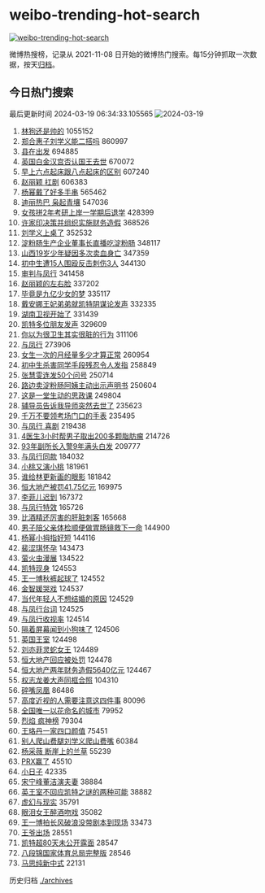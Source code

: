# weibo-trending-hot-search

[![weibo-trending-hot-search](https://github.com/ameizi/weibo-trending-hot-search/actions/workflows/ci.yml/badge.svg)](https://github.com/ameizi/weibo-trending-hot-search/actions/workflows/ci.yml)

微博热搜榜，记录从 2021-11-08 日开始的微博热门搜索。每15分钟抓取一次数据，按天[归档](./archives)。

## 今日热门搜索

<!-- BEGIN --> 
最后更新时间 2024-03-19 06:34:33.105565 
![2024-03-19](https://imgs-storage.s3.us-east-005.backblazeb2.com/20240319/2024-03-19.png?versionId=4_z8fbbed132d73df8689c40f13_f10518414c8f2d4cc_d20240318_m223432_c005_v0501016_t0021_u01710801272411) 
1. [林狗还是帅的](https://s.weibo.com/weibo?q=%E6%9E%97%E7%8B%97%E8%BF%98%E6%98%AF%E5%B8%85%E7%9A%84&t=31&band_rank=1&Refer=top) 1055152
1. [郑合惠子刘学义能二搭吗](https://s.weibo.com/weibo?q=%23%E9%83%91%E5%90%88%E6%83%A0%E5%AD%90%E5%88%98%E5%AD%A6%E4%B9%89%E8%83%BD%E4%BA%8C%E6%90%AD%E5%90%97%23&t=31&band_rank=2&Refer=top) 860997
1. [县在出发](https://s.weibo.com/weibo?q=%23%E5%8E%BF%E5%9C%A8%E5%87%BA%E5%8F%91%23&t=31&band_rank=3&Refer=top) 694885
1. [英国白金汉宫否认国王去世](https://s.weibo.com/weibo?q=%23%E8%8B%B1%E5%9B%BD%E7%99%BD%E9%87%91%E6%B1%89%E5%AE%AB%E5%90%A6%E8%AE%A4%E5%9B%BD%E7%8E%8B%E5%8E%BB%E4%B8%96%23&t=31&band_rank=4&Refer=top) 670072
1. [早上六点起床跟八点起床的区别](https://s.weibo.com/weibo?q=%23%E6%97%A9%E4%B8%8A%E5%85%AD%E7%82%B9%E8%B5%B7%E5%BA%8A%E8%B7%9F%E5%85%AB%E7%82%B9%E8%B5%B7%E5%BA%8A%E7%9A%84%E5%8C%BA%E5%88%AB%23&t=31&band_rank=5&Refer=top) 607240
1. [赵丽颖 扛剧](https://s.weibo.com/weibo?q=%E8%B5%B5%E4%B8%BD%E9%A2%96%20%E6%89%9B%E5%89%A7&t=31&band_rank=6&Refer=top) 606383
1. [杨幂戴了好多手串](https://s.weibo.com/weibo?q=%23%E6%9D%A8%E5%B9%82%E6%88%B4%E4%BA%86%E5%A5%BD%E5%A4%9A%E6%89%8B%E4%B8%B2%23&t=31&band_rank=7&Refer=top) 565462
1. [迪丽热巴 枭起青壤](https://s.weibo.com/weibo?q=%E8%BF%AA%E4%B8%BD%E7%83%AD%E5%B7%B4%20%E6%9E%AD%E8%B5%B7%E9%9D%92%E5%A3%A4&t=31&band_rank=8&Refer=top) 547036
1. [女孩拼2年考研上岸一学期后退学](https://s.weibo.com/weibo?q=%23%E5%A5%B3%E5%AD%A9%E6%8B%BC2%E5%B9%B4%E8%80%83%E7%A0%94%E4%B8%8A%E5%B2%B8%E4%B8%80%E5%AD%A6%E6%9C%9F%E5%90%8E%E9%80%80%E5%AD%A6%23&t=31&band_rank=30&Refer=top) 428399
1. [许家印决策并组织实施财务造假](https://s.weibo.com/weibo?q=%23%E8%AE%B8%E5%AE%B6%E5%8D%B0%E5%86%B3%E7%AD%96%E5%B9%B6%E7%BB%84%E7%BB%87%E5%AE%9E%E6%96%BD%E8%B4%A2%E5%8A%A1%E9%80%A0%E5%81%87%23&t=31&band_rank=9&Refer=top) 368526
1. [刘学义上桌了](https://s.weibo.com/weibo?q=%23%E5%88%98%E5%AD%A6%E4%B9%89%E4%B8%8A%E6%A1%8C%E4%BA%86%23&t=31&band_rank=14&Refer=top) 352532
1. [淀粉肠生产企业董事长直播吃淀粉肠](https://s.weibo.com/weibo?q=%23%E6%B7%80%E7%B2%89%E8%82%A0%E7%94%9F%E4%BA%A7%E4%BC%81%E4%B8%9A%E8%91%A3%E4%BA%8B%E9%95%BF%E7%9B%B4%E6%92%AD%E5%90%83%E6%B7%80%E7%B2%89%E8%82%A0%23&t=31&band_rank=10&Refer=top) 348117
1. [山西19岁少年疑因多次卖血身亡](https://s.weibo.com/weibo?q=%23%E5%B1%B1%E8%A5%BF19%E5%B2%81%E5%B0%91%E5%B9%B4%E7%96%91%E5%9B%A0%E5%A4%9A%E6%AC%A1%E5%8D%96%E8%A1%80%E8%BA%AB%E4%BA%A1%23&t=31&band_rank=11&Refer=top) 347359
1. [初中生遭15人围殴反击刺伤3人](https://s.weibo.com/weibo?q=%23%E5%88%9D%E4%B8%AD%E7%94%9F%E9%81%AD15%E4%BA%BA%E5%9B%B4%E6%AE%B4%E5%8F%8D%E5%87%BB%E5%88%BA%E4%BC%A43%E4%BA%BA%23&t=31&band_rank=12&Refer=top) 344130
1. [审判与凤行](https://s.weibo.com/weibo?q=%E5%AE%A1%E5%88%A4%E4%B8%8E%E5%87%A4%E8%A1%8C&t=31&band_rank=13&Refer=top) 341458
1. [赵丽颖的左右脸](https://s.weibo.com/weibo?q=%23%E8%B5%B5%E4%B8%BD%E9%A2%96%E7%9A%84%E5%B7%A6%E5%8F%B3%E8%84%B8%23&t=31&band_rank=15&Refer=top) 337202
1. [毕竟是九亿少女的梦](https://s.weibo.com/weibo?q=%E6%AF%95%E7%AB%9F%E6%98%AF%E4%B9%9D%E4%BA%BF%E5%B0%91%E5%A5%B3%E7%9A%84%E6%A2%A6&t=31&band_rank=16&Refer=top) 335117
1. [戴安娜王妃弟弟就凯特阴谋论发声](https://s.weibo.com/weibo?q=%23%E6%88%B4%E5%AE%89%E5%A8%9C%E7%8E%8B%E5%A6%83%E5%BC%9F%E5%BC%9F%E5%B0%B1%E5%87%AF%E7%89%B9%E9%98%B4%E8%B0%8B%E8%AE%BA%E5%8F%91%E5%A3%B0%23&t=31&band_rank=17&Refer=top) 332335
1. [湖南卫视开始了](https://s.weibo.com/weibo?q=%23%E6%B9%96%E5%8D%97%E5%8D%AB%E8%A7%86%E5%BC%80%E5%A7%8B%E4%BA%86%23&t=31&band_rank=18&Refer=top) 331439
1. [凯特多位朋友发声](https://s.weibo.com/weibo?q=%23%E5%87%AF%E7%89%B9%E5%A4%9A%E4%BD%8D%E6%9C%8B%E5%8F%8B%E5%8F%91%E5%A3%B0%23&t=31&band_rank=19&Refer=top) 329609
1. [你以为很卫生其实很脏的行为](https://s.weibo.com/weibo?q=%E4%BD%A0%E4%BB%A5%E4%B8%BA%E5%BE%88%E5%8D%AB%E7%94%9F%E5%85%B6%E5%AE%9E%E5%BE%88%E8%84%8F%E7%9A%84%E8%A1%8C%E4%B8%BA&t=31&band_rank=20&Refer=top) 311106
1. [与凤行](https://s.weibo.com/weibo?q=%E4%B8%8E%E5%87%A4%E8%A1%8C&t=31&band_rank=21&Refer=top) 273906
1. [女生一次的月经量多少才算正常](https://s.weibo.com/weibo?q=%23%E5%A5%B3%E7%94%9F%E4%B8%80%E6%AC%A1%E7%9A%84%E6%9C%88%E7%BB%8F%E9%87%8F%E5%A4%9A%E5%B0%91%E6%89%8D%E7%AE%97%E6%AD%A3%E5%B8%B8%23&t=31&band_rank=22&Refer=top) 260954
1. [初中生杀害同学手段残忍令人发指](https://s.weibo.com/weibo?q=%23%E5%88%9D%E4%B8%AD%E7%94%9F%E6%9D%80%E5%AE%B3%E5%90%8C%E5%AD%A6%E6%89%8B%E6%AE%B5%E6%AE%8B%E5%BF%8D%E4%BB%A4%E4%BA%BA%E5%8F%91%E6%8C%87%23&t=31&band_rank=20&Refer=top) 258849
1. [张慧雯连发50个问号](https://s.weibo.com/weibo?q=%23%E5%BC%A0%E6%85%A7%E9%9B%AF%E8%BF%9E%E5%8F%9150%E4%B8%AA%E9%97%AE%E5%8F%B7%23&t=31&band_rank=23&Refer=top) 250714
1. [路边卖淀粉肠阿姨主动出示声明书](https://s.weibo.com/weibo?q=%23%E8%B7%AF%E8%BE%B9%E5%8D%96%E6%B7%80%E7%B2%89%E8%82%A0%E9%98%BF%E5%A7%A8%E4%B8%BB%E5%8A%A8%E5%87%BA%E7%A4%BA%E5%A3%B0%E6%98%8E%E4%B9%A6%23&t=31&band_rank=44&Refer=top) 250604
1. [这是一堂生动的思政课](https://s.weibo.com/weibo?q=%23%E8%BF%99%E6%98%AF%E4%B8%80%E5%A0%82%E7%94%9F%E5%8A%A8%E7%9A%84%E6%80%9D%E6%94%BF%E8%AF%BE%23&t=31&band_rank=3&Refer=top) 249804
1. [辅导员告诉我导师突然去世了](https://s.weibo.com/weibo?q=%23%E8%BE%85%E5%AF%BC%E5%91%98%E5%91%8A%E8%AF%89%E6%88%91%E5%AF%BC%E5%B8%88%E7%AA%81%E7%84%B6%E5%8E%BB%E4%B8%96%E4%BA%86%23&t=31&band_rank=24&Refer=top) 235623
1. [千万不要领考场门口的手表](https://s.weibo.com/weibo?q=%23%E5%8D%83%E4%B8%87%E4%B8%8D%E8%A6%81%E9%A2%86%E8%80%83%E5%9C%BA%E9%97%A8%E5%8F%A3%E7%9A%84%E6%89%8B%E8%A1%A8%23&t=31&band_rank=25&Refer=top) 235495
1. [与凤行 喜剧](https://s.weibo.com/weibo?q=%E4%B8%8E%E5%87%A4%E8%A1%8C%20%E5%96%9C%E5%89%A7&t=31&band_rank=26&Refer=top) 219438
1. [4医生3小时帮男子取出200多颗脂肪瘤](https://s.weibo.com/weibo?q=%234%E5%8C%BB%E7%94%9F3%E5%B0%8F%E6%97%B6%E5%B8%AE%E7%94%B7%E5%AD%90%E5%8F%96%E5%87%BA200%E5%A4%9A%E9%A2%97%E8%84%82%E8%82%AA%E7%98%A4%23&t=31&band_rank=27&Refer=top) 214726
1. [93年副所长入警9年满头白发](https://s.weibo.com/weibo?q=%2393%E5%B9%B4%E5%89%AF%E6%89%80%E9%95%BF%E5%85%A5%E8%AD%A69%E5%B9%B4%E6%BB%A1%E5%A4%B4%E7%99%BD%E5%8F%91%23&t=31&band_rank=28&Refer=top) 209777
1. [与凤行同款](https://s.weibo.com/weibo?q=%E4%B8%8E%E5%87%A4%E8%A1%8C%E5%90%8C%E6%AC%BE&t=31&band_rank=29&Refer=top) 184032
1. [小桃又演小桃](https://s.weibo.com/weibo?q=%E5%B0%8F%E6%A1%83%E5%8F%88%E6%BC%94%E5%B0%8F%E6%A1%83&t=31&band_rank=30&Refer=top) 181961
1. [谁给林更新画的眼影](https://s.weibo.com/weibo?q=%23%E8%B0%81%E7%BB%99%E6%9E%97%E6%9B%B4%E6%96%B0%E7%94%BB%E7%9A%84%E7%9C%BC%E5%BD%B1%23&t=31&band_rank=31&Refer=top) 181842
1. [恒大地产被罚41.75亿元](https://s.weibo.com/weibo?q=%23%E6%81%92%E5%A4%A7%E5%9C%B0%E4%BA%A7%E8%A2%AB%E7%BD%9A41.75%E4%BA%BF%E5%85%83%23&t=31&band_rank=32&Refer=top) 169975
1. [李菲儿迟到](https://s.weibo.com/weibo?q=%E6%9D%8E%E8%8F%B2%E5%84%BF%E8%BF%9F%E5%88%B0&t=31&band_rank=33&Refer=top) 167372
1. [与凤行特效](https://s.weibo.com/weibo?q=%E4%B8%8E%E5%87%A4%E8%A1%8C%E7%89%B9%E6%95%88&t=31&band_rank=34&Refer=top) 165726
1. [比酒精还厉害的肝脏刺客](https://s.weibo.com/weibo?q=%E6%AF%94%E9%85%92%E7%B2%BE%E8%BF%98%E5%8E%89%E5%AE%B3%E7%9A%84%E8%82%9D%E8%84%8F%E5%88%BA%E5%AE%A2&t=31&band_rank=38&Refer=top) 165668
1. [男子陪父亲体检顺便做胃肠镜救下一命](https://s.weibo.com/weibo?q=%23%E7%94%B7%E5%AD%90%E9%99%AA%E7%88%B6%E4%BA%B2%E4%BD%93%E6%A3%80%E9%A1%BA%E4%BE%BF%E5%81%9A%E8%83%83%E8%82%A0%E9%95%9C%E6%95%91%E4%B8%8B%E4%B8%80%E5%91%BD%23&t=31&band_rank=35&Refer=top) 144900
1. [杨幂小拇指好短](https://s.weibo.com/weibo?q=%23%E6%9D%A8%E5%B9%82%E5%B0%8F%E6%8B%87%E6%8C%87%E5%A5%BD%E7%9F%AD%23&t=31&band_rank=36&Refer=top) 144116
1. [裴涩琪怀孕](https://s.weibo.com/weibo?q=%23%E8%A3%B4%E6%B6%A9%E7%90%AA%E6%80%80%E5%AD%95%23&t=31&band_rank=37&Refer=top) 143473
1. [萤火虫漫展](https://s.weibo.com/weibo?q=%E8%90%A4%E7%81%AB%E8%99%AB%E6%BC%AB%E5%B1%95&t=31&band_rank=39&Refer=top) 134522
1. [凯特现身](https://s.weibo.com/weibo?q=%23%E5%87%AF%E7%89%B9%E7%8E%B0%E8%BA%AB%23&t=31&band_rank=40&Refer=top) 124553
1. [王一博秋裤起球了](https://s.weibo.com/weibo?q=%23%E7%8E%8B%E4%B8%80%E5%8D%9A%E7%A7%8B%E8%A3%A4%E8%B5%B7%E7%90%83%E4%BA%86%23&t=31&band_rank=41&Refer=top) 124552
1. [金智媛哭戏](https://s.weibo.com/weibo?q=%23%E9%87%91%E6%99%BA%E5%AA%9B%E5%93%AD%E6%88%8F%23&t=31&band_rank=42&Refer=top) 124537
1. [当代年轻人不想结婚的原因](https://s.weibo.com/weibo?q=%E5%BD%93%E4%BB%A3%E5%B9%B4%E8%BD%BB%E4%BA%BA%E4%B8%8D%E6%83%B3%E7%BB%93%E5%A9%9A%E7%9A%84%E5%8E%9F%E5%9B%A0&t=31&band_rank=43&Refer=top) 124529
1. [与凤行台词](https://s.weibo.com/weibo?q=%E4%B8%8E%E5%87%A4%E8%A1%8C%E5%8F%B0%E8%AF%8D&t=31&band_rank=44&Refer=top) 124525
1. [与凤行收视率](https://s.weibo.com/weibo?q=%23%E4%B8%8E%E5%87%A4%E8%A1%8C%E6%94%B6%E8%A7%86%E7%8E%87%23&t=31&band_rank=45&Refer=top) 124514
1. [隔着屏幕闻到小狗味了](https://s.weibo.com/weibo?q=%E9%9A%94%E7%9D%80%E5%B1%8F%E5%B9%95%E9%97%BB%E5%88%B0%E5%B0%8F%E7%8B%97%E5%91%B3%E4%BA%86&t=31&band_rank=46&Refer=top) 124506
1. [英国王室](https://s.weibo.com/weibo?q=%23%E8%8B%B1%E5%9B%BD%E7%8E%8B%E5%AE%A4%23&t=31&band_rank=47&Refer=top) 124498
1. [刘亦菲灵蛇女王](https://s.weibo.com/weibo?q=%23%E5%88%98%E4%BA%A6%E8%8F%B2%E7%81%B5%E8%9B%87%E5%A5%B3%E7%8E%8B%23&t=31&band_rank=48&Refer=top) 124489
1. [恒大地产回应被处罚](https://s.weibo.com/weibo?q=%23%E6%81%92%E5%A4%A7%E5%9C%B0%E4%BA%A7%E5%9B%9E%E5%BA%94%E8%A2%AB%E5%A4%84%E7%BD%9A%23&t=31&band_rank=49&Refer=top) 124478
1. [恒大地产两年财务造假5640亿元](https://s.weibo.com/weibo?q=%23%E6%81%92%E5%A4%A7%E5%9C%B0%E4%BA%A7%E4%B8%A4%E5%B9%B4%E8%B4%A2%E5%8A%A1%E9%80%A0%E5%81%875640%E4%BA%BF%E5%85%83%23&t=31&band_rank=50&Refer=top) 124467
1. [权志龙姜大声同框合照](https://s.weibo.com/weibo?q=%23%E6%9D%83%E5%BF%97%E9%BE%99%E5%A7%9C%E5%A4%A7%E5%A3%B0%E5%90%8C%E6%A1%86%E5%90%88%E7%85%A7%23&t=31&band_rank=36&Refer=top) 104310
1. [碎嘴凤凰](https://s.weibo.com/weibo?q=%E7%A2%8E%E5%98%B4%E5%87%A4%E5%87%B0&t=31&band_rank=33&Refer=top) 86486
1. [高度近视的人需要注意这四件事](https://s.weibo.com/weibo?q=%E9%AB%98%E5%BA%A6%E8%BF%91%E8%A7%86%E7%9A%84%E4%BA%BA%E9%9C%80%E8%A6%81%E6%B3%A8%E6%84%8F%E8%BF%99%E5%9B%9B%E4%BB%B6%E4%BA%8B&t=31&band_rank=45&Refer=top) 80096
1. [全国唯一以花命名的城市](https://s.weibo.com/weibo?q=%23%E5%85%A8%E5%9B%BD%E5%94%AF%E4%B8%80%E4%BB%A5%E8%8A%B1%E5%91%BD%E5%90%8D%E7%9A%84%E5%9F%8E%E5%B8%82%23&t=31&band_rank=39&Refer=top) 79952
1. [烈焰 疯神榜](https://s.weibo.com/weibo?q=%E7%83%88%E7%84%B0%20%E7%96%AF%E7%A5%9E%E6%A6%9C&t=31&band_rank=42&Refer=top) 79304
1. [王珞丹一家四口颜值](https://s.weibo.com/weibo?q=%23%E7%8E%8B%E7%8F%9E%E4%B8%B9%E4%B8%80%E5%AE%B6%E5%9B%9B%E5%8F%A3%E9%A2%9C%E5%80%BC%23&t=31&band_rank=49&Refer=top) 75451
1. [别人爬山费腿刘学义爬山费嘴](https://s.weibo.com/weibo?q=%E5%88%AB%E4%BA%BA%E7%88%AC%E5%B1%B1%E8%B4%B9%E8%85%BF%E5%88%98%E5%AD%A6%E4%B9%89%E7%88%AC%E5%B1%B1%E8%B4%B9%E5%98%B4&t=31&band_rank=49&Refer=top) 60384
1. [杨采薇 断崖上的兰草](https://s.weibo.com/weibo?q=%E6%9D%A8%E9%87%87%E8%96%87%20%E6%96%AD%E5%B4%96%E4%B8%8A%E7%9A%84%E5%85%B0%E8%8D%89&t=31&band_rank=38&Refer=top) 55239
1. [PRX赢了](https://s.weibo.com/weibo?q=PRX%E8%B5%A2%E4%BA%86&t=31&band_rank=50&Refer=top) 45510
1. [小日子](https://s.weibo.com/weibo?q=%E5%B0%8F%E6%97%A5%E5%AD%90&t=31&band_rank=46&Refer=top) 42335
1. [宋宁峰董洁演夫妻](https://s.weibo.com/weibo?q=%23%E5%AE%8B%E5%AE%81%E5%B3%B0%E8%91%A3%E6%B4%81%E6%BC%94%E5%A4%AB%E5%A6%BB%23&t=31&band_rank=50&Refer=top) 38884
1. [英王室不回应凯特之谜的两种可能](https://s.weibo.com/weibo?q=%23%E8%8B%B1%E7%8E%8B%E5%AE%A4%E4%B8%8D%E5%9B%9E%E5%BA%94%E5%87%AF%E7%89%B9%E4%B9%8B%E8%B0%9C%E7%9A%84%E4%B8%A4%E7%A7%8D%E5%8F%AF%E8%83%BD%23&t=31&band_rank=36&Refer=top) 38882
1. [虚幻与现实](https://s.weibo.com/weibo?q=%23%E8%99%9A%E5%B9%BB%E4%B8%8E%E7%8E%B0%E5%AE%9E%23&t=31&band_rank=48&Refer=top) 35791
1. [眼泪女王醉酒吻戏](https://s.weibo.com/weibo?q=%23%E7%9C%BC%E6%B3%AA%E5%A5%B3%E7%8E%8B%E9%86%89%E9%85%92%E5%90%BB%E6%88%8F%23&t=31&band_rank=39&Refer=top) 35082
1. [王一博拍长风破浪没带剧本到现场](https://s.weibo.com/weibo?q=%23%E7%8E%8B%E4%B8%80%E5%8D%9A%E6%8B%8D%E9%95%BF%E9%A3%8E%E7%A0%B4%E6%B5%AA%E6%B2%A1%E5%B8%A6%E5%89%A7%E6%9C%AC%E5%88%B0%E7%8E%B0%E5%9C%BA%23&t=31&band_rank=39&Refer=top) 33473
1. [王爷出场](https://s.weibo.com/weibo?q=%E7%8E%8B%E7%88%B7%E5%87%BA%E5%9C%BA&t=31&band_rank=43&Refer=top) 28551
1. [凯特超80天未公开露面](https://s.weibo.com/weibo?q=%23%E5%87%AF%E7%89%B9%E8%B6%8580%E5%A4%A9%E6%9C%AA%E5%85%AC%E5%BC%80%E9%9C%B2%E9%9D%A2%23&t=31&band_rank=47&Refer=top) 28547
1. [八段锦国家体育总局完整版](https://s.weibo.com/weibo?q=%E5%85%AB%E6%AE%B5%E9%94%A6%E5%9B%BD%E5%AE%B6%E4%BD%93%E8%82%B2%E6%80%BB%E5%B1%80%E5%AE%8C%E6%95%B4%E7%89%88&t=31&band_rank=49&Refer=top) 28546
1. [马思纯新中式](https://s.weibo.com/weibo?q=%23%E9%A9%AC%E6%80%9D%E7%BA%AF%E6%96%B0%E4%B8%AD%E5%BC%8F%23&t=31&band_rank=47&Refer=top) 22131
<!-- END -->

历史归档 [./archives](./archives)

